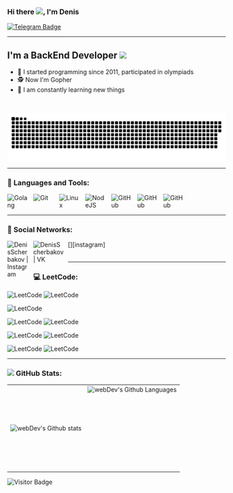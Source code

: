 ### Hi there <img src="https://media.giphy.com/media/AOXNxxIJuBQdNTBblp/giphy.gif" width="30px">, I'm Denis
[![Telegram Badge](https://img.shields.io/badge/-Write_me-blue?style=flat&logo=Telegram&logoColor=white)](https://t.me/aaapchiiiii)

---
## I'm a BackEnd Developer <img src="https://media.giphy.com/media/WUlplcMpOCEmTGBtBW/giphy.gif" width="30px">
- 💪 I started programming since 2011, participated in olympiads
- 🕵️ Now I'm Gopher
- 🎯 I am constantly learning new things
<br />
<p align="center">
 <img width="600" src="assets/github-snake.svg" alt="snake"/>
</p>

---
### 🧰 Languages and Tools:

<img align="left" alt="Golang" width="50px" style="padding-right:10px;" src="https://cdn.jsdelivr.net/gh/devicons/devicon/icons/go/go-original.svg" />
<img align="left" alt="Git" width="50px" style="padding-right:10px;" src="https://cdn.jsdelivr.net/gh/devicons/devicon/icons/git/git-original.svg" />
<img align="left" alt="Linux" width="50px" style="padding-right:10px;" src="https://cdn.jsdelivr.net/gh/devicons/devicon/icons/linux/linux-original.svg" />
<img align="left" alt="NodeJS" width="50px" style="padding-right:10px;" src="https://cdn.jsdelivr.net/gh/devicons/devicon/icons/nodejs/nodejs-original.svg" />
<img align="left" alt="GitHub" width="50px" style="padding-right:10px;" src="https://cdn.jsdelivr.net/gh/devicons/devicon/icons/github/github-original.svg" />
<img align="left" alt="GitHub" width="50px" style="padding-right:10px;" src="https://cdn.jsdelivr.net/gh/devicons/devicon/icons/docker/docker-original-wordmark.svg" />
<img align="left" alt="GitHub" width="50px" style="padding-right:10px;" src="https://cdn.jsdelivr.net/gh/devicons/devicon/icons/postgresql/postgresql-original-wordmark.svg" />

<br />
<br />

---
### 💬 Social Networks:

[<img align="left" alt="DenisScherbakov | Instagram" width="50px" style="padding-right:10px;" src="https://media.giphy.com/media/QWpK88H1g9PtmtQly1/giphy.gif" />][instagram]
[<img align="left" alt="DenisScherbakov | VK" width="70px" style="padding-right:10px;" src="https://media.giphy.com/media/4fGNh8cEOdGWa2hA4z/giphy.gif" />][vk]
<br />
<br />

---
### 💻 LeetCode:

![LeetCode](https://badges.peiyuan.ch/leetcode/slipneff/name)
![LeetCode](https://badges.peiyuan.ch/leetcode/slipneff/ranking)

![LeetCode](https://badges.peiyuan.ch/leetcode/slipneff/submission?accepted=false&difficulty=all)

![LeetCode](https://badges.peiyuan.ch/leetcode/slipneff/submission?accepted=true&difficulty=easy)
![LeetCode](https://badges.peiyuan.ch/leetcode/slipneff/rate?difficulty=easy)

![LeetCode](https://badges.peiyuan.ch/leetcode/slipneff/submission?accepted=true&difficulty=medium)
![LeetCode](https://badges.peiyuan.ch/leetcode/slipneff/rate?difficulty=medium)

![LeetCode](https://badges.peiyuan.ch/leetcode/slipneff/submission?accepted=true&difficulty=hard)
![LeetCode](https://badges.peiyuan.ch/leetcode/slipneff/rate?difficulty=hard)

[vk]: https://vk.com/all.aadenis
[TG]: https://t.me/aaapchiiiii

---

###  <img src="https://media.giphy.com/media/cj87CxfRtrUifF3Ryk/giphy.gif" width="30px"> GitHub Stats:

<table>
  <tr>
    <td>
      <img align="left" src="http://github-readme-streak-stats.herokuapp.com?user=Slipneff&theme=dark&background=000000" alt="webDev's Github stats" />
    </td>
    <td>
      <img height="195px" align="right" alt="webDev's Github Languages" src="https://github-readme-stats-sigma-five.vercel.app/api/top-langs/?username=Slipneff&layout=compact&theme=vision-friendly-dark" />
    </td>
  </tr>
</table>

![Visitor Badge](https://visitor-badge.laobi.icu/badge?page_id=slipneff)
